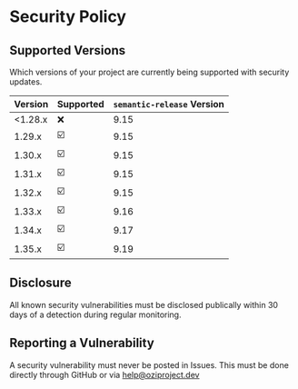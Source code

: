 # Security Policy

## Supported Versions

Which versions of your project are
currently being supported with security updates.

| Version | Supported          | ``semantic-release`` Version |
| ------- | ------------------ | -----------------------------|
| <1.28.x  | ❌                 | 9.15                         |
| 1.29.x  | ☑️                 | 9.15                         |
| 1.30.x  | ☑️                 | 9.15                         |
| 1.31.x  | ☑️                 | 9.15                         |
| 1.32.x  | ☑️                 | 9.15                         |
| 1.33.x  | ☑️                 | 9.16                         |
| 1.34.x  | ☑️                 | 9.17                         |
| 1.35.x  | ☑️                 | 9.19                         |

## Disclosure

All known security vulnerabilities must be disclosed publically within 30 days of a detection during regular monitoring.

## Reporting a Vulnerability

A security vulnerability must never be posted in Issues.
This must be done directly through GitHub or via help@oziproject.dev

